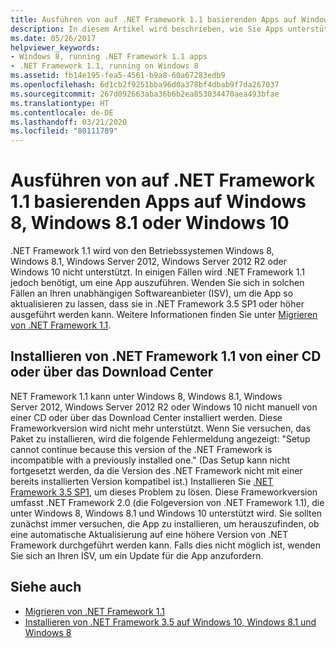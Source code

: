 ```yaml
---
title: Ausführen von auf .NET Framework 1.1 basierenden Apps auf Windows 8, Windows 8.1 oder Windows 10
description: In diesem Artikel wird beschrieben, wie Sie Apps unterstützen, die das von vielen Windows-Betriebssystemversionen nicht mehr unterstützte NET Framework 1.1 benötigen.
ms.date: 05/26/2017
helpviewer_keywords:
- Windows 8, running .NET Framework 1.1 apps
- .NET Framework 1.1, running on Windows 8
ms.assetid: fb14e195-fea5-4561-b9a8-60a67283edb9
ms.openlocfilehash: 6d1cb2f9251bba96d0a378bf4dbab9f7da267037
ms.sourcegitcommit: 267d092663aba36b6b2ea853034470aea493bfae
ms.translationtype: HT
ms.contentlocale: de-DE
ms.lasthandoff: 03/21/2020
ms.locfileid: "80111789"
---
```

# <a name="run-net-framework-11-apps-on-windows-8-windows-81-or-windows-10"></a>Ausführen von auf .NET Framework 1.1 basierenden Apps auf Windows 8, Windows 8.1 oder Windows 10

.NET Framework 1.1 wird von den Betriebssystemen Windows 8, Windows 8.1, Windows Server 2012, Windows Server 2012 R2 oder Windows 10 nicht unterstützt. In einigen Fällen wird .NET Framework 1.1 jedoch benötigt, um eine App auszuführen. Wenden Sie sich in solchen Fällen an Ihren unabhängigen Softwareanbieter (ISV), um die App so aktualisieren zu lassen, dass sie in .NET Framework 3.5 SP1 oder höher ausgeführt werden kann. Weitere Informationen finden Sie unter [Migrieren von .NET Framework 1.1](../migration-guide/migrating-from-the-net-framework-1-1.md).

## <a name="install-net-framework-11-from-a-cd-or-download-center"></a>Installieren von .NET Framework 1.1 von einer CD oder über das Download Center

NET Framework 1.1 kann unter Windows 8, Windows 8.1, Windows Server 2012, Windows Server 2012 R2 oder Windows 10 nicht manuell von einer CD oder über das Download Center installiert werden. Diese Frameworkversion wird nicht mehr unterstützt. Wenn Sie versuchen, das Paket zu installieren, wird die folgende Fehlermeldung angezeigt: "Setup cannot continue because this version of the .NET Framework is incompatible with a previously installed one." (Das Setup kann nicht fortgesetzt werden, da die Version des .NET Framework nicht mit einer bereits installierten Version kompatibel ist.) Installieren Sie [.NET Framework 3.5 SP1](https://www.microsoft.com/download/details.aspx?id=22), um dieses Problem zu lösen. Diese Frameworkversion umfasst .NET Framework 2.0 (die Folgeversion von .NET Framework 1.1), die unter Windows 8, Windows 8.1 und Windows 10 unterstützt wird. Sie sollten zunächst immer versuchen, die App zu installieren, um herauszufinden, ob eine automatische Aktualisierung auf eine höhere Version von .NET Framework durchgeführt werden kann. Falls dies nicht möglich ist, wenden Sie sich an Ihren ISV, um ein Update für die App anzufordern.

## <a name="see-also"></a>Siehe auch

- [Migrieren von .NET Framework 1.1](../migration-guide/migrating-from-the-net-framework-1-1.md)
- [Installieren von .NET Framework 3.5 auf Windows 10, Windows 8.1 und Windows 8](dotnet-35-windows-10.md)
